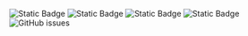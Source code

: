 ![Static Badge](https://img.shields.io/badge/blacklists-60-000000) ![Static Badge](https://img.shields.io/badge/blacklisted-2876248-cc0000) ![Static Badge](https://img.shields.io/badge/whitelisted-2242-00CC00) ![Static Badge](https://img.shields.io/badge/streaming_blacklist-28106-000000) ![GitHub issues](https://img.shields.io/github/issues/fabriziosalmi/blacklists)
